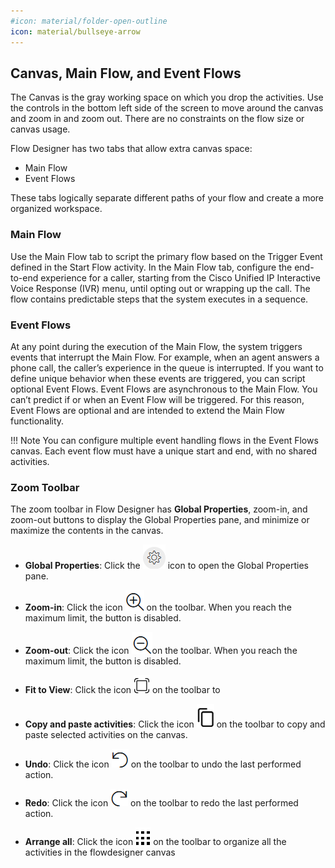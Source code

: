 ```yaml
---
#icon: material/folder-open-outline
icon: material/bullseye-arrow
---
```


## Canvas, Main Flow, and Event Flows

The Canvas is the gray working space on which you drop the activities. Use the controls in the bottom left side of the screen to move around the canvas and zoom in and zoom out. There are no constraints on the flow size or canvas usage.

Flow Designer has two tabs that allow extra canvas space:
  - Main Flow
  - Event Flows

These tabs logically separate different paths of your flow and create a more organized workspace.

### Main Flow

Use the Main Flow tab to script the primary flow based on the Trigger Event defined in the Start Flow activity. In the Main Flow tab, configure the end-to-end experience for a caller, starting from the Cisco Unified IP Interactive Voice Response (IVR) menu, until opting out or wrapping up the call. The flow contains predictable steps that the system executes in a sequence.

### Event Flows

At any point during the execution of the Main Flow, the system triggers events that interrupt the Main Flow. For example, when an agent answers a phone call, the caller’s experience in the queue is interrupted. If you want to define unique behavior when these events are triggered, you can script optional Event Flows. Event Flows are asynchronous to the Main Flow. You can’t predict if or when an Event Flow will be triggered. For this reason, Event Flows are optional and are intended to extend the Main Flow functionality.

!!! Note
    You can configure multiple event handling flows in the Event Flows canvas. Each event flow must have a unique start and end, with no shared activities.

### Zoom Toolbar

The zoom toolbar in Flow Designer has **Global Properties**, zoom-in, and zoom-out buttons to display the Global Properties pane, and minimize or maximize the contents in the canvas.

  - **Global Properties**: Click the ![](../graphics/overview/GearIcon.png) icon to open the Global Properties pane.
  
  - **Zoom-in**: Click the icon ![](../graphics/overview/ZoomIn.png) on the toolbar. When you reach the maximum limit, the button is disabled.

  - **Zoom-out**: Click the icon ![](../graphics/overview/ZoomOut.png)on the toolbar. When you reach the maximum limit, the button is disabled.

  - **Fit to View**: Click the icon ![](../graphics/overview/FitToView.png) on the toolbar to 

  - **Copy and paste activities**: Click the icon ![](../graphics/overview/Copy.png) on the toolbar to copy and paste selected activities on the canvas.

  - **Undo**: Click the icon  ![](../graphics/overview/Undo.png) on the toolbar to undo the last performed action.

  - **Redo**: Click the icon ![](../graphics/overview/Redo.png) on the toolbar to redo the last performed action.

  - **Arrange all**: Click the icon ![](../graphics/overview/ArrangeAll.png) on the toolbar to organize all the activities in the flowdesigner canvas